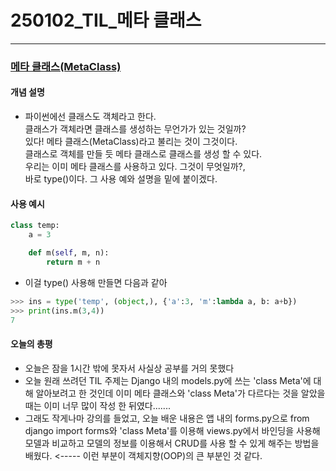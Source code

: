# 250102_TIL_메타 클래스
---
### <u>메타 클래스(MetaClass)</u>

#### 개념 설명
- 파이썬에선 클래스도 객체라고 한다. <br> 클래스가 객체라면 클래스를 생성하는 무언가가 있는 것일까? <br> 있다! 메타 클래스(MetaClass)라고 불리는 것이 그것이다. <br> 클래스로 객체를 만들 듯 메타 클래스로 클래스를 생성 할 수 있다. <br> 우리는 이미 메타 클래스를 사용하고 있다. 그것이 무엇일까?, <br> 바로 type()이다. 그 사용 예와 설명을 밑에 붙이겠다.

#### 사용 예시
 ``` py
 class temp:
     a = 3
 
     def m(self, m, n):
         return m + n
 ```
- 이걸 type() 사용해 만들면 다음과 같아
```py
>>> ins = type('temp', (object,), {'a':3, 'm':lambda a, b: a+b})
>>> print(ins.m(3,4))
7
```

#### 오늘의 총평

- 오늘은 잠을 1시간 밖에 못자서 사실상 공부를 거의 못했다
- 오늘 원래 쓰려던 TIL 주제는 Django 내의 models.py에 쓰는 'class Meta'에 대해 알아보려고 한 것인데 이미 메타 클래스와 'class Meta'가 다르다는 것을 알았을 때는 이미 너무 많이 작성 한 뒤였다.......
- 그래도 작게나마 강의를 들었고, 오늘 배운 내용은 앱 내의 forms.py으로 from django import forms와 'class Meta'를 이용해 views.py에서 바인딩을 사용해 모델과 비교하고 모델의 정보를 이용해서 CRUD를 사용 할 수 있게 해주는 방법을 배웠다. <----- 이런 부분이 객체지향(OOP)의 큰 부분인 것 같다.
